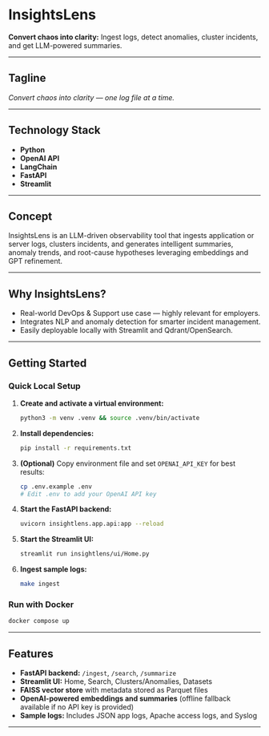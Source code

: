 # InsightsLens

**Convert chaos into clarity:** Ingest logs, detect anomalies, cluster incidents, and get LLM-powered summaries.

---

## Tagline

*Convert chaos into clarity — one log file at a time.*

---

## Technology Stack

- **Python**
- **OpenAI API**
- **LangChain**
- **FastAPI**
- **Streamlit**

---

## Concept

InsightsLens is an LLM-driven observability tool that ingests application or server logs, clusters incidents, and generates intelligent summaries, anomaly trends, and root-cause hypotheses leveraging embeddings and GPT refinement.

---

## Why InsightsLens?

- Real-world DevOps & Support use case — highly relevant for employers.
- Integrates NLP and anomaly detection for smarter incident management.
- Easily deployable locally with Streamlit and Qdrant/OpenSearch.

---

## Getting Started

### Quick Local Setup

1. **Create and activate a virtual environment:**
   ```bash
   python3 -m venv .venv && source .venv/bin/activate
   ```

2. **Install dependencies:**
   ```bash
   pip install -r requirements.txt
   ```

3. **(Optional)** Copy environment file and set `OPENAI_API_KEY` for best results:
   ```bash
   cp .env.example .env
   # Edit .env to add your OpenAI API key
   ```

4. **Start the FastAPI backend:**
   ```bash
   uvicorn insightlens.app.api:app --reload
   ```

5. **Start the Streamlit UI:**
   ```bash
   streamlit run insightlens/ui/Home.py
   ```

6. **Ingest sample logs:**
   ```bash
   make ingest
   ```

### Run with Docker

```bash
docker compose up
```

---

## Features

- **FastAPI backend:** `/ingest`, `/search`, `/summarize`
- **Streamlit UI:** Home, Search, Clusters/Anomalies, Datasets
- **FAISS vector store** with metadata stored as Parquet files
- **OpenAI-powered embeddings and summaries** (offline fallback available if no API key is provided)
- **Sample logs:** Includes JSON app logs, Apache access logs, and Syslog

---
